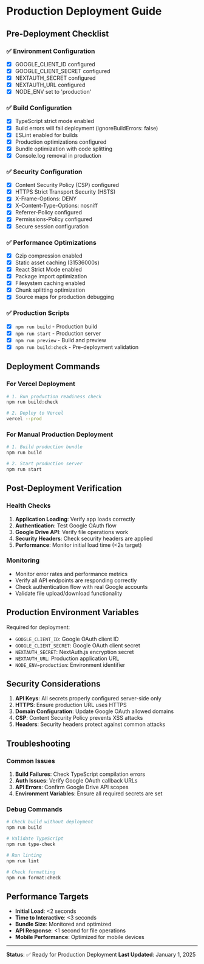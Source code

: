 # Production Deployment Guide

## Pre-Deployment Checklist

### ✅ Environment Configuration
- [x] GOOGLE_CLIENT_ID configured
- [x] GOOGLE_CLIENT_SECRET configured  
- [x] NEXTAUTH_SECRET configured
- [x] NEXTAUTH_URL configured
- [x] NODE_ENV set to 'production'

### ✅ Build Configuration
- [x] TypeScript strict mode enabled
- [x] Build errors will fail deployment (ignoreBuildErrors: false)
- [x] ESLint enabled for builds
- [x] Production optimizations configured
- [x] Bundle optimization with code splitting
- [x] Console.log removal in production

### ✅ Security Configuration
- [x] Content Security Policy (CSP) configured
- [x] HTTPS Strict Transport Security (HSTS)
- [x] X-Frame-Options: DENY
- [x] X-Content-Type-Options: nosniff
- [x] Referrer-Policy configured
- [x] Permissions-Policy configured
- [x] Secure session configuration

### ✅ Performance Optimizations
- [x] Gzip compression enabled
- [x] Static asset caching (31536000s)
- [x] React Strict Mode enabled
- [x] Package import optimization
- [x] Filesystem caching enabled
- [x] Chunk splitting optimization
- [x] Source maps for production debugging

### ✅ Production Scripts
- [x] `npm run build` - Production build
- [x] `npm run start` - Production server
- [x] `npm run preview` - Build and preview
- [x] `npm run build:check` - Pre-deployment validation

## Deployment Commands

### For Vercel Deployment
```bash
# 1. Run production readiness check
npm run build:check

# 2. Deploy to Vercel
vercel --prod
```

### For Manual Production Deployment
```bash
# 1. Build production bundle
npm run build

# 2. Start production server
npm run start
```

## Post-Deployment Verification

### Health Checks
1. **Application Loading**: Verify app loads correctly
2. **Authentication**: Test Google OAuth flow
3. **Google Drive API**: Verify file operations work
4. **Security Headers**: Check security headers are applied
5. **Performance**: Monitor initial load time (<2s target)

### Monitoring
- Monitor error rates and performance metrics
- Verify all API endpoints are responding correctly
- Check authentication flow with real Google accounts
- Validate file upload/download functionality

## Production Environment Variables

Required for deployment:
- `GOOGLE_CLIENT_ID`: Google OAuth client ID
- `GOOGLE_CLIENT_SECRET`: Google OAuth client secret
- `NEXTAUTH_SECRET`: NextAuth.js encryption secret
- `NEXTAUTH_URL`: Production application URL
- `NODE_ENV=production`: Environment identifier

## Security Considerations

1. **API Keys**: All secrets properly configured server-side only
2. **HTTPS**: Ensure production URL uses HTTPS
3. **Domain Configuration**: Update Google OAuth allowed domains
4. **CSP**: Content Security Policy prevents XSS attacks
5. **Headers**: Security headers protect against common attacks

## Troubleshooting

### Common Issues
1. **Build Failures**: Check TypeScript compilation errors
2. **Auth Issues**: Verify Google OAuth callback URLs
3. **API Errors**: Confirm Google Drive API scopes
4. **Environment Variables**: Ensure all required secrets are set

### Debug Commands
```bash
# Check build without deployment
npm run build

# Validate TypeScript
npm run type-check

# Run linting
npm run lint

# Check formatting
npm run format:check
```

## Performance Targets

- **Initial Load**: <2 seconds
- **Time to Interactive**: <3 seconds
- **Bundle Size**: Monitored and optimized
- **API Response**: <1 second for file operations
- **Mobile Performance**: Optimized for mobile devices

---
**Status**: ✅ Ready for Production Deployment
**Last Updated**: January 1, 2025